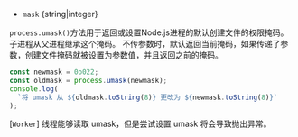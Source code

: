 <!-- YAML
added: v0.1.19
-->

* `mask` {string|integer}

`process.umask()`方法用于返回或设置Node.js进程的默认创建文件的权限掩码。子进程从父进程继承这个掩码。
不传参数时，默认返回当前掩码，如果传递了参数，创建文件掩码就被设置为参数值，并且返回之前的掩码。
```js
const newmask = 0o022;
const oldmask = process.umask(newmask);
console.log(
  `将 umask 从 ${oldmask.toString(8)} 更改为 ${newmask.toString(8)}`
);
```

[`Worker`] 线程能够读取 umask，但是尝试设置 umask 将会导致抛出异常。


